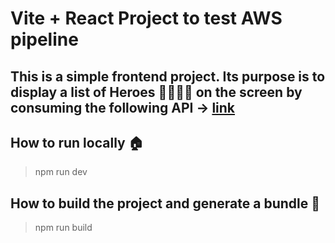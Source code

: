 # Vite + React Project to test AWS pipeline
## This is a simple frontend project. Its purpose is to display a list of Heroes 🦸‍♂️🦸‍♂️ on the screen by consuming the following API -> [link](https://github.com/elciojunior7/java-lambda)

## How to run locally 🏠
> npm run dev

## How to build the project and generate a bundle 🔨 
> npm run build

